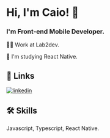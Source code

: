 
# Hi, I'm Caio! 👋

### I'm Front-end Mobile Developer.


👩‍💻 Work at Lab2dev.

🧠 I'm studying React Native.


## 🔗 Links
[![linkedin](https://img.shields.io/badge/linkedin-0A66C2?style=for-the-badge&logo=linkedin&logoColor=white)](https://www.linkedin.com/in/caio-marinho-melo-b7921920b/)



## 🛠 Skills
Javascript, Typescript, React Native.

